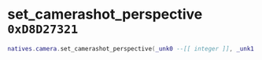 # set_camerashot_perspective `0xD8D27321`

```lua
natives.camera.set_camerashot_perspective(_unk0 --[[ integer ]], _unk1 --[[ integer ]])
```